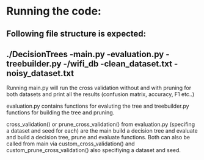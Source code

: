 # Running the code:

Following file structure is expected:
-----
./DecisionTrees
  -main.py
  -evaluation.py
  -treebuilder.py
  -/wifi_db
    -clean_dataset.txt
    -noisy_dataset.txt
-----

Running main.py will run the cross validation without and with pruning for both datasets and print all the results (confusion matrix, accuracy, F1 etc..) 

evaluation.py contains functions for evaluting the tree and treebuilder.py functions for building the tree and pruning. 

cross_validation() or prune_cross_validation() from evaluation.py (specifing a dataset and seed for each) are the main build a decision tree and evaluate and build a decision tree, prune and evaluate functions. Both can also be called from main via custom_cross_validation() and custom_prune_cross_validation() also specifiying a dataset and seed.
